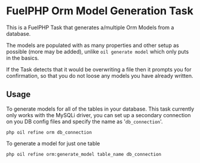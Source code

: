 FuelPHP Orm Model Generation Task
=================================

This is a FuelPHP Task that generates a/multiple Orm Models from a database.

The models are populated with as many properties and other setup as possible (more may be added), unlike `oil generate model` which only puts in the basics.


If the Task detects that it would be overwriting a file then it prompts you for confirmation, so that you do not loose any models you have already written.

Usage
-----
To generate models for all of the tables in your database. This task currently only works with the MySQLi driver, you can set up a secondary connection on you DB config files and specify the name as '<code>db_connection</code>'.

	php oil refine orm db_connection


To generate a model for just one table

	php oil refine orm:generate_model table_name db_connection
